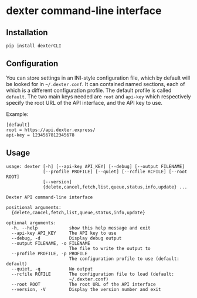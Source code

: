 # dexter command-line interface

## Installation

    pip install dexterCLI

## Configuration

You can store settings in an INI-style configuration file, which by default
will be looked for in `~/.dexter.conf`. It can contained named sections,
each of which is a different configuration profile. The default profile is
called `default`. The two main keys needed are `root` and `api-key` which
respectively specify the root URL of the API interface, and the API key to
use.

Example:

    [default]
    root = https://api.dexter.express/
    api-key = 1234567812345678

## Usage

    usage: dexter [-h] [--api-key API_KEY] [--debug] [--output FILENAME]
                  [--profile PROFILE] [--quiet] [--rcfile RCFILE] [--root ROOT]
                  [--version]
                  {delete,cancel,fetch,list,queue,status,info,update} ...

    Dexter API command-line interface

    positional arguments:
      {delete,cancel,fetch,list,queue,status,info,update}

    optional arguments:
      -h, --help            show this help message and exit
      --api-key API_KEY     The API key to use
      --debug, -d           Display debug output
      --output FILENAME, -o FILENAME
                            The file to write the output to
      --profile PROFILE, -p PROFILE
                            The configuration profile to use (default: default)
      --quiet, -q           No output
      --rcfile RCFILE       The configuration file to load (default:
                            ~/.dexter.conf)
      --root ROOT           The root URL of the API interface
      --version, -V         Display the version number and exit
